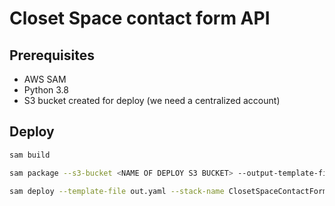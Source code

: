 # Closet Space contact form API
## Prerequisites
* AWS SAM
* Python 3.8
* S3 bucket created for deploy (we need a centralized account)

## Deploy
```bash
sam build

sam package --s3-bucket <NAME OF DEPLOY S3 BUCKET> --output-template-file out.yaml --region us-east-1

sam deploy --template-file out.yaml --stack-name ClosetSpaceContactForm --region us-east-1 --no-fail-on-empty-changeset  --capabilities CAPABILITY_NAMED_IAM